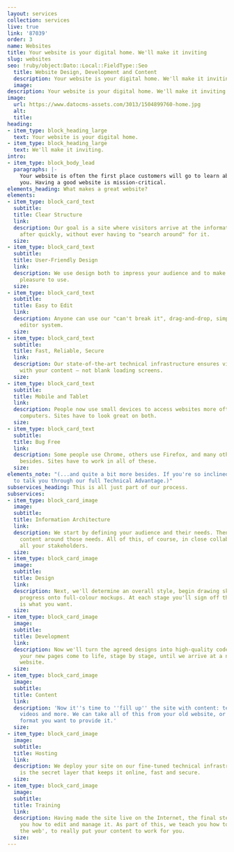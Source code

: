 ```yaml
---
layout: services
collection: services
live: true
link: '87039'
order: 3
name: Websites
title: Your website is your digital home. We'll make it inviting
slug: websites
seo: !ruby/object:Dato::Local::FieldType::Seo
  title: Website Design, Development and Content
  description: Your website is your digital home. We'll make it inviting.
  image: 
description: Your website is your digital home. We'll make it inviting.
image:
  url: https://www.datocms-assets.com/3013/1504899760-home.jpg
  alt: 
  title: 
heading:
- item_type: block_heading_large
  text: Your website is your digital home.
- item_type: block_heading_large
  text: We'll make it inviting.
intro:
- item_type: block_body_lead
  paragraphs: |-
    Your website is often the first place customers will go to learn about
    you. Having a good website is mission-critical.
elements_heading: What makes a great website?
elements:
- item_type: block_card_text
  subtitle: 
  title: Clear Structure
  link: 
  description: Our goal is a site where visitors arrive at the information they're
    after quickly, without ever having to "search around" for it.
  size: 
- item_type: block_card_text
  subtitle: 
  title: User-Friendly Design
  link: 
  description: We use design both to impress your audience and to make your site a
    pleasure to use.
  size: 
- item_type: block_card_text
  subtitle: 
  title: Easy to Edit
  link: 
  description: Anyone can use our "can't break it", drag-and-drop, simple but powerful
    editor system.
  size: 
- item_type: block_card_text
  subtitle: 
  title: Fast, Reliable, Secure
  link: 
  description: Our state-of-the-art technical infrastructure ensures visitors engage
    with your content – not blank loading screens.
  size: 
- item_type: block_card_text
  subtitle: 
  title: Mobile and Tablet
  link: 
  description: People now use small devices to access websites more often than bigger
    computers. Sites have to look great on both.
  size: 
- item_type: block_card_text
  subtitle: 
  title: Bug Free
  link: 
  description: Some people use Chrome, others use Firefox, and many other browsers
    besides. Sites have to work in all of these.
  size: 
elements_note: "(...and quite a bit more besides. If you're so inclined, we'd be happy
  to talk you through our full Technical Advantage.)"
subservices_heading: This is all just part of our process.
subservices:
- item_type: block_card_image
  image: 
  subtitle: 
  title: Information Architecture
  link: 
  description: We start by defining your audience and their needs. Then we structure
    content around those needs. All of this, of course, in close collaboration with
    all your stakeholders.
  size: 
- item_type: block_card_image
  image: 
  subtitle: 
  title: Design
  link: 
  description: Next, we'll determine an overall style, begin drawing sketches, and
    progress onto full-colour mockups. At each stage you'll sign off that the design
    is what you want.
  size: 
- item_type: block_card_image
  image: 
  subtitle: 
  title: Development
  link: 
  description: Now we'll turn the agreed designs into high-quality code. You'll see
    your new pages come to life, stage by stage, until we arrive at a new, fully-functioning
    website.
  size: 
- item_type: block_card_image
  image: 
  subtitle: 
  title: Content
  link: 
  description: 'Now it''s time to ''fill up'' the site with content: text, images,
    videos and more. We can take all of this from your old website, or in whatever
    format you want to provide it.'
  size: 
- item_type: block_card_image
  image: 
  subtitle: 
  title: Hosting
  link: 
  description: We deploy your site on our fine-tuned technical infrastructure. This
    is the secret layer that keeps it online, fast and secure.
  size: 
- item_type: block_card_image
  image: 
  subtitle: 
  title: Training
  link: 
  description: Having made the site live on the Internet, the final step is showing
    you how to edit and manage it. As part of this, we teach you how to 'write for
    the web', to really put your content to work for you.
  size: 
---
```



